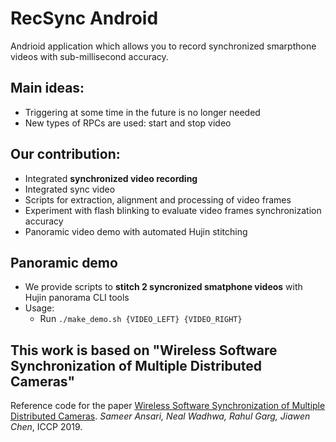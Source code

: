 # RecSync Android

Andrioid application which allows you to record synchronized smarpthone videos with sub-millisecond accuracy.

## Main ideas:
- Triggering at some time in the future is no longer needed
- New types of RPCs are used: start and stop video

## Our contribution:

- Integrated **synchronized video recording**
- Integrated sync video
- Scripts for extraction, alignment and processing of video frames
- Experiment with flash blinking to evaluate video frames synchronization accuracy
- Panoramic video demo with automated Hujin stitching

## Panoramic demo

- We provide scripts to **stitch 2 syncronized smatphone videos** with Hujin panorama CLI tools
- Usage:
    - Run ```./make_demo.sh {VIDEO_LEFT} {VIDEO_RIGHT}```

## This work is based on "Wireless Software Synchronization of Multiple Distributed Cameras"

Reference code for the paper
[Wireless Software Synchronization of Multiple Distributed Cameras](https://arxiv.org/abs/1812.09366).
_Sameer Ansari, Neal Wadhwa, Rahul Garg, Jiawen Chen_, ICCP 2019.
